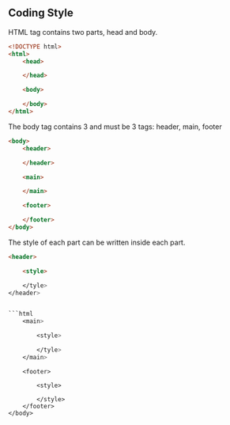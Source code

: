 ## Coding Style




HTML tag contains two parts, head and body.
```html
<!DOCTYPE html>
<html>
	<head>

	</head>

	<body>

	</body>
</html>
```

The body tag contains 3 and must be 3 tags: header, main, footer

```html
<body>
	<header>

	</header>

	<main>

	</main>

	<footer>

	</footer>
</body>
```

The style of each part can be written inside each part.

```html
<header>

	<style>

	</tyle>
</header>


```html
	<main>

		<style>

		</tyle>
	</main>
```

```
	<footer>

		<style>

		</style>
	</footer>
</body>
```

